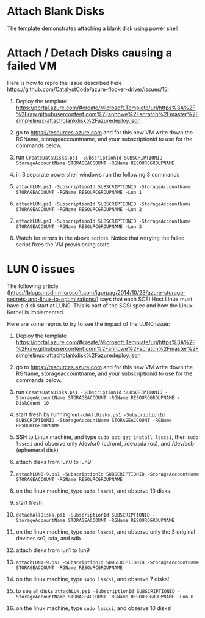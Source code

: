 # Attach Blank Disks
The template demonstrates attaching a blank disk using power shell.

# Attach / Detach Disks causing a failed VM
Here is how to repro the issue described here https://github.com/CatalystCode/azure-flocker-driver/issues/15:

1. Deploy the template https://portal.azure.com/#create/Microsoft.Template/uri/https%3A%2F%2Fraw.githubusercontent.com%2Fanhowe%2Fscratch%2Fmaster%2Fsimplelinux-attachblankdisk%2Fazuredeploy.json

2. go to https://resources.azure.com and for this new VM write down the RGName, storageaccountname, and your subscriptionid to use for the commands below.

3. run `CreateDataDisks.ps1 -SubscriptionId SUBSCRIPTIONID -StorageAccountName STORAGEACCOUNT -RGName RESOURCGROUPNAME`

4. in 3 separate powershell windows run the following 3 commands
 1. `attachLUN.ps1 -SubscriptionId SUBSCRIPTIONID -StorageAccountName STORAGEACCOUNT -RGName RESOURCGROUPNAME -Lun 1`
 2. `attachLUN.ps1 -SubscriptionId SUBSCRIPTIONID -StorageAccountName STORAGEACCOUNT -RGName RESOURCGROUPNAME -Lun 2`
 3. `attachLUN.ps1 -SubscriptionId SUBSCRIPTIONID -StorageAccountName STORAGEACCOUNT -RGName RESOURCGROUPNAME -Lun 3`

5. Watch for errors in the above scripts.  Notice that retrying the failed script fixes the VM provisioning state.

# LUN 0 issues

The following article (https://blogs.msdn.microsoft.com/igorpag/2014/10/23/azure-storage-secrets-and-linux-io-optimizations/) says that each SCSI Host Linux must have a disk start at LUN0.  This is part of the SCSI spec and how the Linux Kernel is implemented.

Here are some repros to try to see the impact of the LUN0 issue:

1. Deploy the template https://portal.azure.com/#create/Microsoft.Template/uri/https%3A%2F%2Fraw.githubusercontent.com%2Fanhowe%2Fscratch%2Fmaster%2Fsimplelinux-attachblankdisk%2Fazuredeploy.json

2. go to https://resources.azure.com and for this new VM write down the RGName, storageaccountname, and your subscriptionid to use for the commands below.

3. run `CreateDataDisks.ps1 -SubscriptionId SUBSCRIPTIONID -StorageAccountName STORAGEACCOUNT -RGName RESOURCGROUPNAME -DiskCount 10`

4. start fresh by running `detachAllDisks.ps1 -SubscriptionId SUBSCRIPTIONID -StorageAccountName STORAGEACCOUNT -RGName RESOURCGROUPNAME`

5. SSH to Linux machine, and type `sudo apt-get install lsscsi`, then `sudo lsscsi` and observe only /dev/sr0 (cdrom), /dev/sda (os), and /dev/sdb (ephemeral disk)

6. attach disks from lun0 to lun9
 1. `attachLUN0-9.ps1 -SubscriptionId SUBSCRIPTIONID -StorageAccountName STORAGEACCOUNT -RGName RESOURCGROUPNAME`
 2. on the linux machine, type `sudo lsscsi`, and observe 10 disks.

7. start fresh
 1. `detachAllDisks.ps1 -SubscriptionId SUBSCRIPTIONID -StorageAccountName STORAGEACCOUNT -RGName RESOURCGROUPNAME`
 2. on the linux machine, type `sudo lsscsi`, and observe only the 3 original devices sr0, sda, and sdb

8. attach disks from lun1 to lun9
 1. `attachLUN1-9.ps1 -SubscriptionId SUBSCRIPTIONID -StorageAccountName STORAGEACCOUNT -RGName RESOURCGROUPNAME`
 2. on the linux machine, type `sudo lsscsi`, and observe 7 disks!
 3. to see all disks `attachLUN.ps1 -SubscriptionId SUBSCRIPTIONID -StorageAccountName STORAGEACCOUNT -RGName RESOURCGROUPNAME -Lun 0`
 4. on the linux machine, type `sudo lsscsi`, and observe 10 disks!
